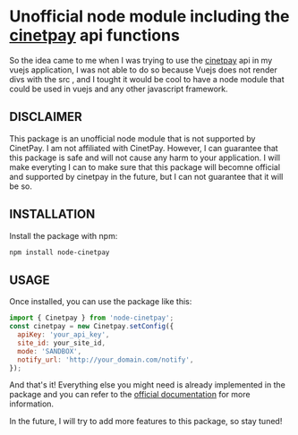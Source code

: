 # **Unofficial** node module including the [cinetpay](https://cinetpay.com) api functions
So the idea came to me when I was trying to use the [cinetpay](https://cinetpay.com) api in my vuejs application, I was not able to do so because Vuejs does not render divs with the src , and I tought it would be cool to have a node module that could be used in vuejs and any other javascript framework.
## DISCLAIMER
This package is an unofficial node module that is not supported by CinetPay. I am not affiliated with CinetPay. However, I can guarantee that this package is safe and will not cause any harm to your application. I will make everyting I can to make sure that this package will becomne official and supported by cinetpay in the future, but I can not guarantee that it will be so.
## INSTALLATION
Install the package with npm:

```bash
npm install node-cinetpay
```
## USAGE
Once installed, you can use the package like this:
```js
import { Cinetpay } from 'node-cinetpay';
const cinetpay = new Cinetpay.setConfig({
  apiKey: 'your_api_key',
  site_id: your_site_id,
  mode: 'SANDBOX',
  notify_url: 'http://your_domain.com/notify',
});
```
And that's it! Everything else you might need is already implemented in the package and you can refer to the [official documentation](https://docs.cinetpay.com/api/1.0-fr/sdk/js) for more information.

In the future, I will try to add more features to this package, so stay tuned!